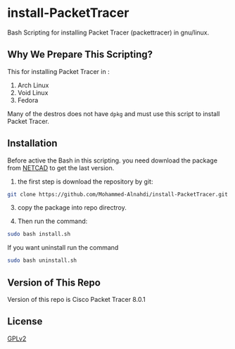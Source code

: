 # install-PacketTracer
Bash Scripting for installing Packet Tracer (packettracer) in gnu/linux.

## Why We Prepare This Scripting?
This for installing Packet Tracer in : 

1) Arch Linux
2) Void Linux
3) Fedora

Many of the destros does not have `dpkg` and must use this script to install Packet Tracer. 

## Installation 
Before active the Bash in this scripting. you need download the package from [NETCAD](https://www.netacad.com/courses/packet-tracer) to get the last version. 

1) the first step is download the repository by git:

```bash
git clone https://github.com/Mohammed-Alnahdi/install-PacketTracer.git
```

3) copy the package into repo directroy.

4) Then run the command: 

```bash
sudo bash install.sh
```

If you want uninstall run the command 

```bash
sudo bash uninstall.sh
```

## Version of This Repo 
Version of this repo is Cisco Packet Tracer 8.0.1

## License
[GPLv2](https://www.gnu.org/licenses/old-licenses/gpl-2.0.en.html)
